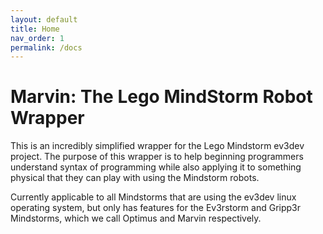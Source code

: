 ```yaml
---
layout: default
title: Home
nav_order: 1
permalink: /docs
---
```

# Marvin: The Lego MindStorm Robot Wrapper
This is an incredibly simplified wrapper for the 
Lego Mindstorm ev3dev project. The purpose of this wrapper is 
to help beginning programmers understand syntax of programming 
while also applying it to something physical that they can play 
with using the Mindstorm robots. 

Currently applicable to all Mindstorms that are using the ev3dev linux 
operating system, but only has features for the Ev3rstorm and Gripp3r 
Mindstorms, which we call Optimus and Marvin respectively.
